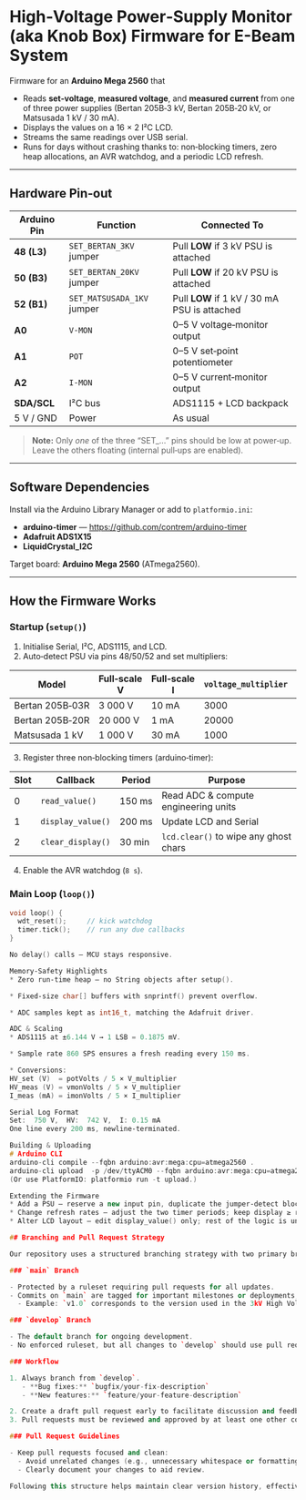 # High‑Voltage Power‑Supply Monitor (aka Knob Box) Firmware for E-Beam System

Firmware for an **Arduino Mega 2560** that  

* Reads **set‑voltage**, **measured voltage**, and **measured current** from one of three power supplies (Bertan 205B‑3 kV, Bertan 205B‑20 kV, or Matsusada 1 kV / 30 mA).  
* Displays the values on a 16 × 2 I²C LCD.  
* Streams the same readings over USB serial.  
* Runs for days without crashing thanks to: non‑blocking timers, zero heap allocations, an AVR watchdog, and a periodic LCD refresh.

---

## Hardware Pin‑out

| Arduino Pin | Function | Connected To |
|-------------|----------|--------------|
| **48 (L3)** | `SET_BERTAN_3KV` jumper | Pull **LOW** if 3 kV PSU is attached |
| **50 (B3)** | `SET_BERTAN_20KV` jumper | Pull **LOW** if 20 kV PSU is attached |
| **52 (B1)** | `SET_MATSUSADA_1KV` jumper | Pull **LOW** if 1 kV / 30 mA PSU is attached |
| **A0**      | `V‑MON`  | 0–5 V voltage‑monitor output |
| **A1**      | `POT`    | 0–5 V set‑point potentiometer |
| **A2**      | `I‑MON`  | 0–5 V current‑monitor output |
| **SDA/SCL** | I²C bus  | ADS1115 + LCD backpack |
| 5 V / GND   | Power    | As usual |

> **Note:** Only *one* of the three “SET_…” pins should be low at power‑up.  
> Leave the others floating (internal pull‑ups are enabled).

---

## Software Dependencies

Install via the Arduino Library Manager or add to `platformio.ini`:

* **arduino‑timer** — <https://github.com/contrem/arduino-timer>  
* **Adafruit ADS1X15**  
* **LiquidCrystal_I2C**

Target board: **Arduino Mega 2560** (ATmega2560).

---

## How the Firmware Works

### Startup (`setup()`)

1. Initialise Serial, I²C, ADS1115, and LCD.  
2. Auto‑detect PSU via pins 48/50/52 and set multipliers:

| Model | Full‑scale V | Full‑scale I | `voltage_multiplier` | `current_multiplier` |
|-------|--------------|--------------|----------------------|----------------------|
| Bertan 205B‑03R | 3 000 V | 10 mA | 3000 | 10 |
| Bertan 205B‑20R | 20 000 V | 1 mA | 20000 | 1 |
| Matsusada 1 kV | 1 000 V | 30 mA | 1000 | 30 |

3. Register three non‑blocking timers (arduino‑timer):

| Slot | Callback | Period | Purpose |
|------|----------|--------|---------|
| 0 | `read_value()` | 150 ms | Read ADC & compute engineering units |
| 1 | `display_value()` | 200 ms | Update LCD and Serial |
| 2 | `clear_display()` | 30 min | `lcd.clear()` to wipe any ghost chars |

4. Enable the AVR watchdog (`8 s`).

### Main Loop (`loop()`)

```cpp
void loop() {
  wdt_reset();     // kick watchdog
  timer.tick();    // run any due callbacks
}

No delay() calls — MCU stays responsive.

Memory‑Safety Highlights
* Zero run‑time heap — no String objects after setup().

* Fixed‑size char[] buffers with snprintf() prevent overflow.

* ADC samples kept as int16_t, matching the Adafruit driver.

ADC & Scaling
* ADS1115 at ±6.144 V → 1 LSB = 0.1875 mV.

* Sample rate 860 SPS ensures a fresh reading every 150 ms.

* Conversions:
HV_set (V)  = potVolts / 5 × V_multiplier
HV_meas (V) = vmonVolts / 5 × V_multiplier
I_meas (mA) = imonVolts / 5 × I_multiplier

Serial Log Format
Set:  750 V,  HV:  742 V,  I: 0.15 mA
One line every 200 ms, newline‑terminated.

Building & Uploading
# Arduino CLI
arduino-cli compile --fqbn arduino:avr:mega:cpu=atmega2560 .
arduino-cli upload  -p /dev/ttyACM0 --fqbn arduino:avr:mega:cpu=atmega2560 .
(Or use PlatformIO: platformio run -t upload.)

Extending the Firmware
* Add a PSU – reserve a new input pin, duplicate the jumper‑detect block, set new multipliers.
* Change refresh rates – adjust the two timer periods; keep display ≥ read.
* Alter LCD layout – edit display_value() only; rest of the logic is unaffected.

## Branching and Pull Request Strategy

Our repository uses a structured branching strategy with two primary branches:

### `main` Branch

- Protected by a ruleset requiring pull requests for all updates.
- Commits on `main` are tagged for important milestones or deployments, allowing easy reference later.
  - Example: `v1.0` corresponds to the version used in the 3kV High Voltage Test.

### `develop` Branch

- The default branch for ongoing development.
- No enforced ruleset, but all changes to `develop` should use pull requests for clarity and review.

### Workflow

1. Always branch from `develop`.
   - **Bug fixes:** `bugfix/your-fix-description`
   - **New features:** `feature/your-feature-description`

2. Create a draft pull request early to facilitate discussion and feedback during development.
3. Pull requests must be reviewed and approved by at least one other coder before merging.

### Pull Request Guidelines

- Keep pull requests focused and clean:
  - Avoid unrelated changes (e.g., unnecessary whitespace or formatting changes) unless explicitly intended.
  - Clearly document your changes to aid review.

Following this structure helps maintain clear version history, effective collaboration, and high-quality code.